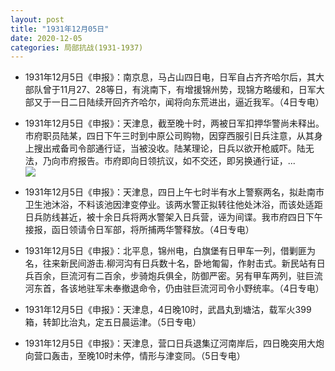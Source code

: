 ```yaml
---
layout: post
title: "1931年12月05日"
date: 2020-12-05
categories: 局部抗战(1931-1937)
---
```


<meta name="referrer" content="no-referrer" />

- 1931年12月5日《申报》：南京息，马占山四日电，日军自占齐齐哈尔后，其大部队曾于11月27、28等日，有洮南下，有增援锦州势，现锦方略缓和，日军大部又于一日二日陆续开回齐齐哈尔，闻将向东荒进出，逼近我军。（4日专电） 

- 1931年12月5日《申报》：天津息，截至晚十时，两被日军扣押华警尚未释出。市府职员陆某，四日下午三时到中原公司购物，因穿西服引日兵注意，从其身上搜出戒备司令部通行证，当被没收。陆某理论，日兵以欲开枪威吓。陆无法，乃向市府报告。市府即向日领抗议，如不交还，即另换通行证，... <br/><img src="https://wx2.sinaimg.cn/large/aca367d8ly1glcuh7emd8j20c809zaa4.jpg" />

- 1931年12月5日《申报》：天津息，四日上午七时半有水上警察两名，拟赴南市卫生池沐浴，不料该池因津变停业。该两水警正拟转往他处沐浴，而该处适距日兵防线甚近，被十余日兵将两水警架入日兵营，诬为间谍。我市府四日下午接报，函日领请令日军部，将所捕两华警释放。（4日专电） 

- 1931年12月5日《申报》：北平息，锦州电，白旗堡有日甲车一列，借剿匪为名，往来新民间游击.柳河沟有日兵数十名，卧地匍匐，作射击式。新民站有日兵百余，巨流河有二百余，步骑炮兵俱全，防御严密。另有甲车两列，驻巨流河东首，各该地驻军未奉撤退命令，仍由驻巨流河司令小野统率。（4日专电） 

- 1931年12月5日《申报》：天津息，4日晚10时，武昌丸到塘沽，载军火399箱，转卸比治丸，定五日晨运津。（5日专电） 

- 1931年12月5日《申报》：天津息，营口日兵退集辽河南岸后，四日晚突用大炮向营口轰击，至晚10时未停，情形与津变同。（5日专电） 

